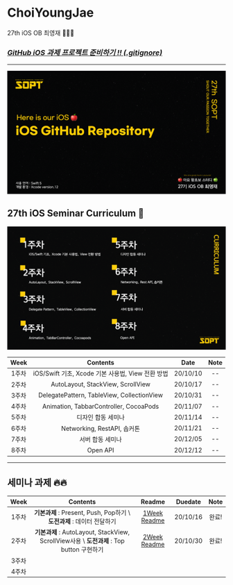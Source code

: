 # ChoiYoungJae
27th iOS OB 최영재 👨🏻‍💻

### *[GitHub iOS 과제 프로젝트 준비하기 !! (.gitignore)](/ReadMe/gitignore_README.md)*

-------------------

![readmeMain](/ReadMe/ReadMeAsset/readme_main.png)


## 27th iOS Seminar Curriculum 🍎

![readme_seminar_list](/ReadMe/ReadMeAsset/readme_seminar_list.png)


| Week | Contents | Date | Note |
|:----:|:----:|:----:|:----:|
| 1주차 | iOS/Swift 기초, Xcode 기본 사용법, View 전환 방법 | 20/10/10 | -- |
| 2주차 | AutoLayout, StackView, ScrollView | 20/10/17 | -- |
| 3주차 | DelegatePattern, TableView, CollectionView | 20/10/31 | -- |
| 4주차 | Animation, TabbarController, CocoaPods | 20/11/07 | -- |
| 5주차 | 디자인 합동 세미나 | 20/11/14 | -- |
| 6주차 | Networking, RestAPI, 솝커톤 | 20/11/21 | -- |
| 7주차 | 서버 합동 세미나 | 20/12/05 | -- |
| 8주차 | Open API | 20/12/12 | -- |

--------

## 세미나 과제 🔥🔥

| Week  |                           Contents                           |                       Readme                       | Duedate  | Note  |
| :---: | :----------------------------------------------------------: | :------------------------------------------------: | :------: | :---: |
| 1주차 | **기본과제** : Present, Push, Pop하기 \\ **도전과제** : 데이터 전달하기 | [1Week Readme](/ReadMe/1Week_Assignment_README.md) | 20/10/16 | 완료! |
| 2주차 | **기본과제** : AutoLayout, StackView, ScrollView사용 \\ **도전과제** : Top button 구현하기 | [2Week Readme](/ReadMe/2Week_Assignment_README.md) | 20/10/30 | 완료! |
| 3주차 |                                                              |                                                    |          |       |
| 4주차 |                                                              |                                                    |          |       |


